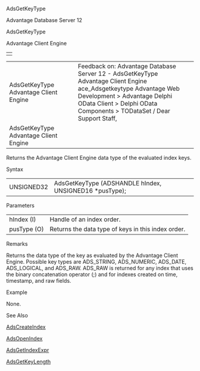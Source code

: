 AdsGetKeyType




Advantage Database Server 12  

AdsGetKeyType

Advantage Client Engine

|  |
| --- |
|  |

|  |  |  |  |  |
| --- | --- | --- | --- | --- |
| AdsGetKeyType  Advantage Client Engine |  |  | Feedback on: Advantage Database Server 12 - AdsGetKeyType Advantage Client Engine ace\_Adsgetkeytype Advantage Web Development > Advantage Delphi OData Client > Delphi OData Components > TODataSet / Dear Support Staff, |  |
| AdsGetKeyType  Advantage Client Engine |  |  |  |  |

Returns the Advantage Client Engine data type of the evaluated index keys.

Syntax

|  |  |
| --- | --- |
| UNSIGNED32 | AdsGetKeyType (ADSHANDLE hIndex,  UNSIGNED16 \*pusType); |

Parameters

|  |  |
| --- | --- |
| hIndex (I) | Handle of an index order. |
| pusType (O) | Returns the data type of keys in this index order. |

Remarks

Returns the data type of the key as evaluated by the Advantage Client Engine. Possible key types are ADS\_STRING, ADS\_NUMERIC, ADS\_DATE, ADS\_LOGICAL, and ADS\_RAW. ADS\_RAW is returned for any index that uses the binary concatenation operator (;) and for indexes created on time, timestamp, and raw fields.

Example

None.

See Also

[AdsCreateIndex](ace_adscreateindex.htm)

[AdsOpenIndex](ace_adsopenindex.htm)

[AdsGetIndexExpr](ace_adsgetindexexpr.htm)

[AdsGetKeyLength](ace_adsgetkeylength.htm)